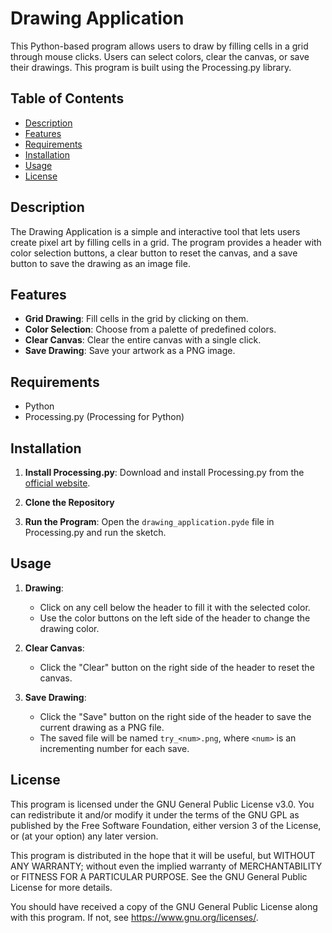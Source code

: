 # Drawing Application

This Python-based program allows users to draw by filling cells in a grid through mouse clicks. Users can select colors, clear the canvas, or save their drawings. This program is built using the Processing.py library.

## Table of Contents
- [Description](#description)
- [Features](#features)
- [Requirements](#requirements)
- [Installation](#installation)
- [Usage](#usage)
- [License](#license)

## Description

The Drawing Application is a simple and interactive tool that lets users create pixel art by filling cells in a grid. The program provides a header with color selection buttons, a clear button to reset the canvas, and a save button to save the drawing as an image file.

## Features

- **Grid Drawing**: Fill cells in the grid by clicking on them.
- **Color Selection**: Choose from a palette of predefined colors.
- **Clear Canvas**: Clear the entire canvas with a single click.
- **Save Drawing**: Save your artwork as a PNG image.

## Requirements

- Python
- Processing.py (Processing for Python)

## Installation

1. **Install Processing.py**:
    Download and install Processing.py from the [official website](https://py.processing.org/download/).

2. **Clone the Repository**

3. **Run the Program**:
    Open the `drawing_application.pyde` file in Processing.py and run the sketch.

## Usage

1. **Drawing**:
    - Click on any cell below the header to fill it with the selected color.
    - Use the color buttons on the left side of the header to change the drawing color.

2. **Clear Canvas**:
    - Click the "Clear" button on the right side of the header to reset the canvas.

3. **Save Drawing**:
    - Click the "Save" button on the right side of the header to save the current drawing as a PNG file.
    - The saved file will be named `try_<num>.png`, where `<num>` is an incrementing number for each save.

## License

This program is licensed under the GNU General Public License v3.0. You can redistribute it and/or modify it under the terms of the GNU GPL as published by the Free Software Foundation, either version 3 of the License, or (at your option) any later version.

This program is distributed in the hope that it will be useful, but WITHOUT ANY WARRANTY; without even the implied warranty of MERCHANTABILITY or FITNESS FOR A PARTICULAR PURPOSE. See the GNU General Public License for more details.

You should have received a copy of the GNU General Public License along with this program. If not, see <https://www.gnu.org/licenses/>.
